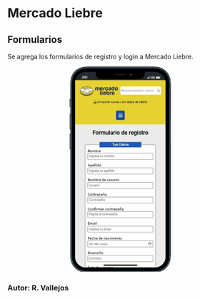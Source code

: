 # Mercado Liebre

## Formularios

Se agrega los formularios de registro y login a Mercado Liebre.

<p align="center">
  <img src="/mocks/mobile.gif" alt="Texto alternativo">
</p>

### Autor: R. Vallejos